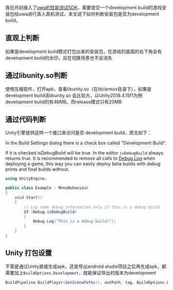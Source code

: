 我在月初接入了[uwa的性能测试SDK](https://www.uwa4d.com/#download)，需要提交一个development build的游戏安装包给uwa进行真人真机测试，本文说下如何判断安装包是否为development build。

## 直观上判断

如果是development build模式打包出来的安装包，在游戏的画面的右下角会有development build的水印，且在切换场景也不会消失

## 通过libunity.so判断

使用压缩软件，打开apk，查看libunity.so（在lib/armxx目录下），如果是development build话libunity.so 会比较大，以Unity2018.4.15f1为例 development build的有46MB。而release模式只有20MB

## 通过代码判断

Unity引擎提供这样一个接口来访问是否 development build，原文如下：

In the Build Settings dialog there is a check box called "Development Build".

If it is checked isDebugBuild will be true. In the editor `isDebugBuild` always returns true. It is recommended to remove all calls to [Debug.Log](https://docs.unity3d.com/ScriptReference/Debug.Log.html) when deploying a game, this way you can easily deploy beta builds with debug prints and final builds without.

```c#
using UnityEngine;

public class Example : MonoBehaviour
{
    void Start()
    {
        // Log some debug information only if this is a debug build
        if (Debug.isDebugBuild)
        {
            Debug.Log("This is a debug build!");
        }
    }
}
```



## Unity 打包设置

不管是通过Unity直接生成apk，还是导出android studio项目之后再生成apk，都需要加上`BuildOptions.Development`，就能保证导出的版本为development

```c#
BuildPipeline.BuildPlayer(GetScenePaths(), outPath, tag, BuildOptions.Development );
```